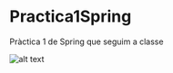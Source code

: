 # Practica1Spring
 
Pràctica 1 de Spring que seguim a classe

 ![alt text](https://image.slidesharecdn.com/gr8conf2015-springbootandgroovy-150604104230-lva1-app6891/95/gr8conf-2015-spring-boot-and-groovy-what-more-do-you-need-24-638.jpg?cb=1433414740) 
